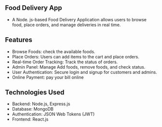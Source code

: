 ## Food Delivery App
- A Node. js-based Food Delivery Application allows users to browse food, place orders, and manage deliveries in real time.


## Features
- Browse Foods: check the available foods.
- Place Orders: Users can add items to the cart and place orders.
- Real-time Order Tracking: Track the status of orders.
- Admin Panel: Manage Add foods, remove foods, and check status.
- User Authentication: Secure login and signup for customers and admins.
- Online Payment: pay your bill online

## Technologies Used
- Backend: Node.js, Express.js
- Database: MongoDB
- Authentication: JSON Web Tokens (JWT)
- Frontend: React.js

